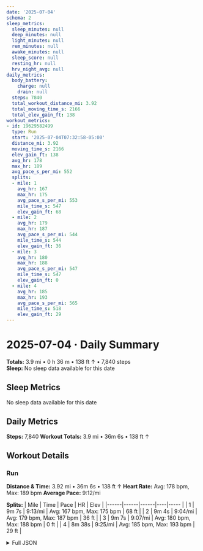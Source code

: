```yaml
---
date: '2025-07-04'
schema: 2
sleep_metrics:
  sleep_minutes: null
  deep_minutes: null
  light_minutes: null
  rem_minutes: null
  awake_minutes: null
  sleep_score: null
  resting_hr: null
  hrv_night_avg: null
daily_metrics:
  body_battery:
    charge: null
    drain: null
  steps: 7840
  total_workout_distance_mi: 3.92
  total_moving_time_s: 2166
  total_elev_gain_ft: 138
workout_metrics:
- id: 19629582499
  type: Run
  start: '2025-07-04T07:32:58-05:00'
  distance_mi: 3.92
  moving_time_s: 2166
  elev_gain_ft: 138
  avg_hr: 178
  max_hr: 189
  avg_pace_s_per_mi: 552
  splits:
  - mile: 1
    avg_hr: 167
    max_hr: 175
    avg_pace_s_per_mi: 553
    mile_time_s: 547
    elev_gain_ft: 68
  - mile: 2
    avg_hr: 179
    max_hr: 187
    avg_pace_s_per_mi: 544
    mile_time_s: 544
    elev_gain_ft: 36
  - mile: 3
    avg_hr: 180
    max_hr: 188
    avg_pace_s_per_mi: 547
    mile_time_s: 547
    elev_gain_ft: 0
  - mile: 4
    avg_hr: 185
    max_hr: 193
    avg_pace_s_per_mi: 565
    mile_time_s: 518
    elev_gain_ft: 29
---
```

# 2025-07-04 · Daily Summary
**Totals:** 3.9 mi • 0 h 36 m • 138 ft ↑ • 7,840 steps  
**Sleep:** No sleep data available for this date

## Sleep Metrics
No sleep data available for this date

## Daily Metrics
**Steps:** 7,840
**Workout Totals:** 3.9 mi • 36m 6s • 138 ft ↑

## Workout Details
### Run
**Distance & Time:** 3.92 mi • 36m 6s • 138 ft ↑
**Heart Rate:** Avg: 178 bpm, Max: 189 bpm
**Average Pace:** 9:12/mi

**Splits:**
| Mile | Time | Pace | HR | Elev |
|------|------|------|----|----- |
| 1 | 9m 7s | 9:13/mi | Avg: 167 bpm, Max: 175 bpm | 68 ft |
| 2 | 9m 4s | 9:04/mi | Avg: 179 bpm, Max: 187 bpm | 36 ft |
| 3 | 9m 7s | 9:07/mi | Avg: 180 bpm, Max: 188 bpm | 0 ft |
| 4 | 8m 38s | 9:25/mi | Avg: 185 bpm, Max: 193 bpm | 29 ft |


<details>
<summary>Full JSON</summary>

```json
{
  "date": "2025-07-04",
  "schema": 2,
  "sleep_metrics": {
    "sleep_minutes": null,
    "deep_minutes": null,
    "light_minutes": null,
    "rem_minutes": null,
    "awake_minutes": null,
    "sleep_score": null,
    "resting_hr": null,
    "hrv_night_avg": null
  },
  "daily_metrics": {
    "body_battery": {
      "charge": null,
      "drain": null
    },
    "steps": 7840,
    "total_workout_distance_mi": 3.92,
    "total_moving_time_s": 2166,
    "total_elev_gain_ft": 138
  },
  "workout_metrics": [
    {
      "id": 19629582499,
      "type": "Run",
      "start": "2025-07-04T07:32:58-05:00",
      "distance_mi": 3.92,
      "moving_time_s": 2166,
      "elev_gain_ft": 138,
      "avg_hr": 178,
      "max_hr": 189,
      "avg_pace_s_per_mi": 552,
      "splits": [
        {
          "mile": 1,
          "avg_hr": 167,
          "max_hr": 175,
          "avg_pace_s_per_mi": 553,
          "mile_time_s": 547,
          "elev_gain_ft": 68
        },
        {
          "mile": 2,
          "avg_hr": 179,
          "max_hr": 187,
          "avg_pace_s_per_mi": 544,
          "mile_time_s": 544,
          "elev_gain_ft": 36
        },
        {
          "mile": 3,
          "avg_hr": 180,
          "max_hr": 188,
          "avg_pace_s_per_mi": 547,
          "mile_time_s": 547,
          "elev_gain_ft": 0
        },
        {
          "mile": 4,
          "avg_hr": 185,
          "max_hr": 193,
          "avg_pace_s_per_mi": 565,
          "mile_time_s": 518,
          "elev_gain_ft": 29
        }
      ]
    }
  ]
}
```
</details>
